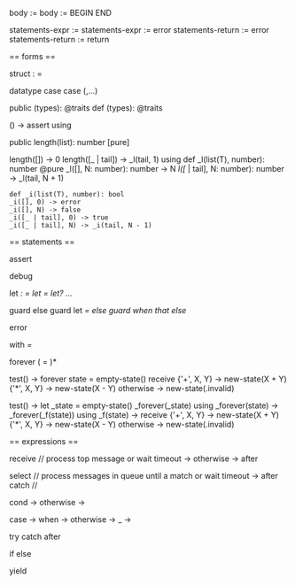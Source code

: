 



body := <expr> <nl>
body := BEGIN <statements-expr> END

statements-expr := <statement-list> <expr>
statements-expr := <statement-list> error
statements-return := <statement-list> error
statements-return := <statement-list> return <expr>


== forms ==

struct <name>
    <name>: <type> = <expr>


datatype <name>
    case <name>
    case <name>(<type>,...)


public <name>(types): <type> @traits
def <name>(types): <type> @traits

<name>(<args>) ->
    <statements-expr>
assert
    <asserts>
using
    <function-forms>


public length(list): number [pure]

length([]) -> 0
length([_ | tail]) ->
    _l(tail, 1)
using
    def _l(list(T), number): number @pure
    _l([], N: number): number -> N
    _l([_ | tail], N: number): number -> _l(tail, N + 1)

    def _i(list(T), number): bool
    _i([], 0) -> error
    _i([], N) -> false
    _i([_ | tail], 0) -> true
    _i([_ | tail], N) -> _i(tail, N - 1)


== statements ==

assert <cond>

debug
    <statementlist>

let <var>: <type> = <expr>
let <pat> = <expr>
let? ...


guard <cond> else
guard let <var> = <expr> else
guard when <cond> that <cond> else
    <statements-return>

error

with <var> = <expr>
    <statements>

forever (<arg> = <expr>)*
    <statements-expr>



test() ->
    forever state = empty-state()
        receive
            {'+', X, Y} -> new-state(X + Y)
            {'*', X, Y} -> new-state(X - Y)
            otherwise -> new-state(.invalid)

test() ->
    let _state = empty-state()
    _forever(_state)
using
    _forever(state) -> _forever(_f(state))
    using
        _f(state) ->
            receive
                {'+', X, Y} -> new-state(X + Y)
                {'*', X, Y} -> new-state(X - Y)
                otherwise -> new-state(.invalid)




== expressions ==

receive     // process top message or wait timeout
    <pat> -> <body>
    otherwise -> <body>
after <timeout>
    <body>

select      // process messages in queue until a match or wait timeout
    <pat> -> <body>
after <timeout>
    <body>
catch
    <body>  //

cond
    <cond> -> <body>
    otherwise -> <body>

case <expr>
    <pat> -> <body>
    <pat> when <cond> -> <body>
    otherwise -> <body>
    _ -> <body>

try
    <statements-expr>
catch
    <statements-expr>
after
    <statements>

<expr> if <cond> else <expr>



yield <expr>
